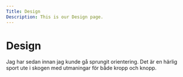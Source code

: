 ```yaml
---
Title: Design
Description: This is our Design page.
---
```


# Design

Jag har sedan innan jag kunde gå sprungit orientering. Det är en härlig sport ute i skogen med utmaningar för både kropp och knopp.